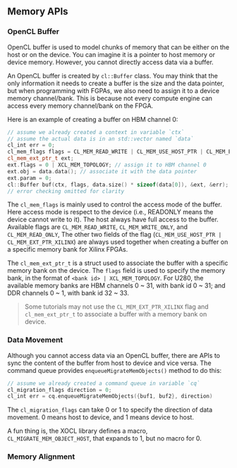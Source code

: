 ## Memory APIs

### OpenCL Buffer
OpenCL buffer is used to model chunks of memory that can be either on the host or on the device.
You can imagine it is a pointer to host memory or device memory.
However, you cannot directly access data via a buffer.

An OpenCL buffer is created by `cl::Buffer` class.
You may think that the only information it needs to create a buffer is the
size and the data pointer, but when programming with FGPAs,
we also need to assign it to a device memory channel/bank.
This is because not every compute engine can access every memory channel/bank on
the FPGA.

Here is an example of creating a buffer on HBM channel 0:
```cpp
// assume we already created a context in variable `ctx`
// assume the actual data is in an std::vector named `data`
cl_int err = 0;
cl_mem_flags flags = CL_MEM_READ_WRITE | CL_MEM_USE_HOST_PTR | CL_MEM_EXT_PTR_XILINX;
cl_mem_ext_ptr_t ext;
ext.flags = 0 | XCL_MEM_TOPOLOGY; // assign it to HBM channel 0
ext.obj = data.data(); // associate it with the data pointer
ext.param = 0;
cl::Buffer buf(ctx, flags, data.size() * sizeof(data[0]), &ext, &err);
// error checking omitted for clarity
```

The `cl_mem_flags` is mainly used to control the access mode of the buffer.
Here access mode is respect to the device (i.e., READONLY means the device cannot write to it).
The host always have full access to the buffer.
Available flags are `CL_MEM_READ_WRITE`, `CL_MEM_WRITE_ONLY`, and `CL_MEM_READ_ONLY`,
The other two fields of the flag (`CL_MEM_USE_HOST_PTR | CL_MEM_EXT_PTR_XILINX`)
are always used together when creating a buffer on a specific memory bank for Xilinx FPGAs.

The `cl_mem_ext_ptr_t` is a struct used to associate the buffer
with a specific memory bank on the device.
The `flags` field is used to specify the memory bank, in the format of `<bank id> | XCL_MEM_TOPOLOGY`.
For U280, the available memory banks are HBM channels 0 ~ 31, with bank id 0 ~ 31;
and DDR channels 0 ~ 1, with bank id 32 ~ 33.

> Some tutorials may not use the `CL_MEM_EXT_PTR_XILINX` flag and `cl_mem_ext_ptr_t` to
associate a buffer with a memory bank on device.

### Data Movement
Although you cannot access data via an OpenCL buffer, there are APIs to
sync the content of the buffer from host to device and vice versa.
The command queue provides `enqueueMigrateMemObjects()` method to do this:
```cpp
// assume we already created a command queue in variable `cq`
cl_migration_flags direction = 0;
cl_int err = cq.enqueueMigrateMemObjects({buf1, buf2}, direction)
```
The `cl_migration_flags` can take 0 or 1 to specify the direction of data movement.
0 means host to device, and 1 means device to host.

A fun thing is, the XOCL library defines a macro, `CL_MIGRATE_MEM_OBJECT_HOST`,
that expands to 1, but no macro for 0.

### Memory Alignment